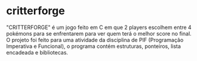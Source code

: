 # critterforge
"CRITTERFORGE" é um jogo feito em C em que 2 players escolhem entre 4 pokémons para se enfrentarem para ver quem terá o melhor score no final. O projeto foi feito para uma atividade da disciplina de PIF (Programação Imperativa e Funcional), o programa contém estruturas, ponteiros, lista encadeada e bibliotecas.
